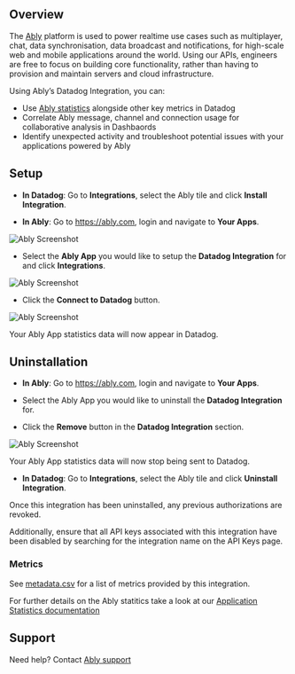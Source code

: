 ## Overview
The [Ably][1] platform is used to power realtime use cases such as multiplayer, chat, data synchronisation, data broadcast and notifications, for high-scale web and mobile applications around the world. Using our APIs, engineers are free to focus on building core functionality, rather than having to provision and maintain servers and cloud infrastructure.

Using Ably’s Datadog Integration, you can:
- Use [Ably statistics][2] alongside other key metrics in Datadog
- Correlate Ably message, channel and connection usage for collaborative analysis in Dashbaords
- Identify unexpected activity and troubleshoot potential issues with your applications powered by Ably


## Setup

- **In Datadog**: Go to **Integrations**, select the Ably tile and click **Install Integration**.

- **In Ably**: Go to https://ably.com, login and navigate to **Your Apps**.

![Ably Screenshot][3]

- Select the **Ably App** you would like to setup the **Datadog Integration** for and click **Integrations**.

![Ably Screenshot][4]

- Click the **Connect to Datadog** button.

![Ably Screenshot][5]

Your Ably App statistics data will now appear in Datadog.

## Uninstallation

- **In Ably**: Go to https://ably.com, login and navigate to **Your Apps**.

- Select the Ably App you would like to uninstall the **Datadog Integration** for.

- Click the **Remove** button in the **Datadog Integration** section.

![Ably Screenshot][6]

Your Ably App statistics data will now stop being sent to Datadog.

- **In Datadog**: Go to **Integrations**, select the Ably tile and click **Uninstall Integration**.

Once this integration has been uninstalled, any previous authorizations are revoked.

Additionally, ensure that all API keys associated with this integration have been disabled by searching for the integration name on the API Keys page.

### Metrics

See [metadata.csv][7] for a list of metrics provided by this integration.

For further details on the Ably statitics take a look at our [Application Statistics documentation][8]

## Support
Need help? Contact [Ably support][9]

[1]: https://ably.com
[2]: https://ably.com/docs/general/statistics
[3]: https://github.com/DataDog/integrations-extras/blob/master/ably/images/your-apps.png
[4]: https://github.com/DataDog/integrations-extras/blob/master/ably/images/integrations.png
[5]: https://github.com/DataDog/integrations-extras/blob/master/ably/images/setup-integration.png
[6]: https://github.com/DataDog/integrations-extras/blob/master/ably/images/uninstall-integration.png
[7]: https://github.com/DataDog/integrations-extras/blob/master/ably/metadata.csv
[8]: https://ably.com/docs/general/statistics
[9]: https://ably.com/support
